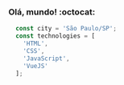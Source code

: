 ### Olá, mundo! :octocat:

```javascript
  const city = 'São Paulo/SP';
  const technologies = [
    'HTML',
    'CSS',
    'JavaScript',
    'VueJS'
  ];
  
```
